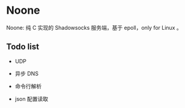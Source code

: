 # Noone

Noone: 纯 C 实现的 Shadowsocks 服务端，基于 epoll，only for Linux 。

## Todo list

- UDP

- 异步 DNS

- 命令行解析

- json 配置读取